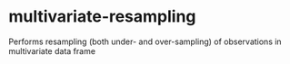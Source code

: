 # multivariate-resampling
Performs resampling (both under- and over-sampling) of observations in multivariate data frame
